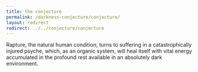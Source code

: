 ```yaml
---
title: the conjecture
permalink: /darkness-conjecture/conjecture/
layout: redirect
redirect: ../../conjecture/conjecture
---
```


Rapture, the natural human condition, turns to suffering in a catastrophically injured psyche, which, as an organic system, will heal itself with vital energy accumulated in the profound rest available in an absolutely dark environment.


